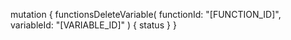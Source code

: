 mutation {
    functionsDeleteVariable(
        functionId: "[FUNCTION_ID]",
        variableId: "[VARIABLE_ID]"
    ) {
        status
    }
}
